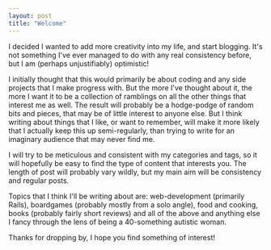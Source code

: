 ```yaml
---
layout: post
title: "Welcome"
---
```


I decided I wanted to add more creativity into my life, and start blogging. It's not something I've ever managed to do with any real consistency before, but I am (perhaps unjustifiably) optimistic!

I initially thought that this would primarily be about coding and any side projects that I make progress with. But the more I've thought about it, the more I want it to be a collection of ramblings on all the other things that interest me as well. The result will probably be a hodge-podge of random bits and pieces, that may be of little interest to anyone else. But I think writing about things that I like, or want to remember, will make it more likely that I actually keep this up semi-regularly, than trying to write for an imaginary audience that may never find me.

I will try to be meticulous and consistent with my categories and tags, so it will hopefully be easy to find the type of content that interests you. The length of post will probably vary wildly, but my main aim will be consistency and regular posts.

Topics that I think I'll be writing about are: web-development (primarily Rails), boardgames (probably mostly from a solo angle), food and cooking, books (probably fairly short reviews) and all of the above and anything else I fancy through the lens of being a 40-something autistic woman.

Thanks for dropping by, I hope you find something of interest!